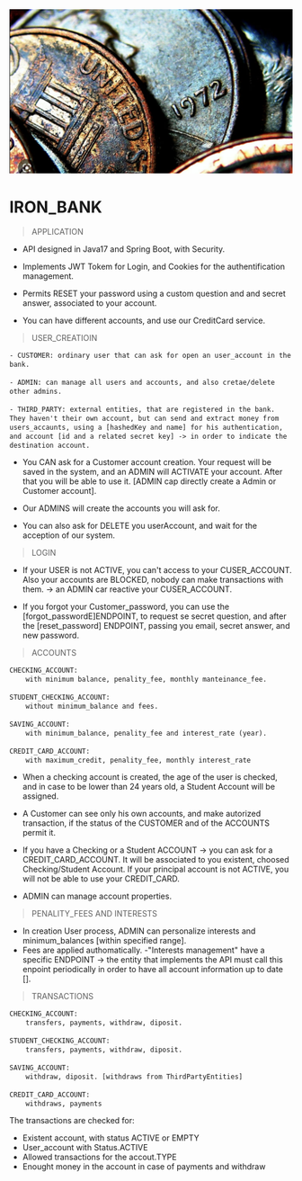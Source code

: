 <img src="./images/Screenshot 2023-02-04 at 03.50.25.png">

# IRON_BANK

> APPLICATION

- API designed in Java17 and Spring Boot, with Security.

- Implements JWT Tokem for Login, and Cookies for the authentification management.

- Permits RESET your password using a custom question and and secret answer, associated to your account.

- You can have different accounts, and use our CreditCard service.




> USER_CREATIOIN

    - CUSTOMER: ordinary user that can ask for open an user_account in the bank. 

    - ADMIN: can manage all users and accounts, and also cretae/delete other admins.

    - THIRD_PARTY: external entities, that are registered in the bank. They haven't their own account, but can send and extract money from users_accaunts, using a [hashedKey and name] for his authentication, and account [id and a related secret key] -> in order to indicate the destination account.

- You CAN ask for a Customer account creation. Your request will be saved in the system, and an ADMIN will ACTIVATE your account. After that you will be able to use it. [ADMIN cap directly create a Admin or Customer account].

- Our ADMINS will create the accounts you will ask for.

- You can also ask for DELETE you userAccount, and wait for the acception of our system. 

> LOGIN

- If your USER is not ACTIVE, you can't access to your CUSER_ACCOUNT. Also your accounts are BLOCKED, nobody can make transactions with them. -> an ADMIN car reactive your CUSER_ACCOUNT.

- If you forgot your Customer_password, you can use the [forgot_passwordE]ENDPOINT, to request se secret question, and after the [reset_password] ENDPOINT, passing you email, secret answer, and new password.

> ACCOUNTS
    
    CHECKING_ACCOUNT: 
        with minimum balance, penality_fee, monthly manteinance_fee.

    STUDENT_CHECKING_ACCOUNT:
        without minimum_balance and fees.

    SAVING_ACCOUNT:
        with minimum_balance, penality_fee and interest_rate (year).

    CREDIT_CARD_ACCOUNT:
        with maximum_credit, penality_fee, monthly interest_rate

- When a checking account is created, the age of the user is checked, and in case to be lower than 24 years old, a Student Account will be assigned. 

- A Customer can see only his own accounts, and make autorized transaction, if the status of the CUSTOMER and of the ACCOUNTS permit it.

- If you have a Checking or a Student ACCOUNT -> you can ask for a CREDIT_CARD_ACCOUNT. It will be associated to you existent, choosed Checking/Student Account. If your principal account is not ACTIVE, you will not be able to use your CREDIT_CARD.
- ADMIN can manage account properties.

> PENALITY_FEES AND INTERESTS

- In creation User process, ADMIN can personalize interests and minimum_balances [within specified range].
- Fees are applied authomatically.
-"Interests management" have a specific ENDPOINT -> the entity that implements the API must call this enpoint periodically in order to have all account information up to date [].

> TRANSACTIONS

    CHECKING_ACCOUNT: 
        transfers, payments, withdraw, diposit.

    STUDENT_CHECKING_ACCOUNT:
        transfers, payments, withdraw, diposit.

    SAVING_ACCOUNT:
        withdraw, diposit. [withdraws from ThirdPartyEntities]

    CREDIT_CARD_ACCOUNT:
        withdraws, payments

The transactions are checked for: 
- Existent account, with status ACTIVE or EMPTY
- User_account with Status.ACTIVE
- Allowed transactions for the accout.TYPE
- Enought money in the account in case of payments and withdraw












